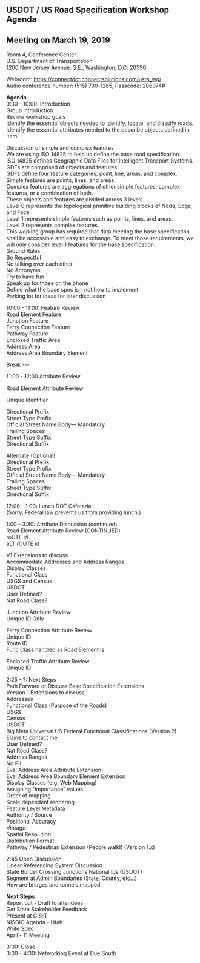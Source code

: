 ## USDOT / US Road Specification Workshop Agenda   
## Meeting on March 19, 2019  

Room 4, Conference Center  
U.S. Department of Transportation  
1200 New Jersey Avenue, S.E., Washington, D.C. 20590  

Webroom: https://connectdot.connectsolutions.com/usrs_wg/  
Audio conference number: (515) 739-1285, Passcode: 286074#  

**Agenda**  
9:30 - 10:00: Introduction  
Group introduction  
Review workshop goals  
Identify the essential objects needed to identify, locate, and classify roads.  
Identify the essential attributes needed to the describe objects defined in item.  

Discussion of simple and complex features  
We are using ISO 14825 to help us define the base road specification.  
ISO 14825 defines Geographic Data Files for Intelligent Transport Systems.  
GDFs are comprised of objects and features.  
GDFs define four feature categories; point, line, areas, and complex.  
Simple features are points, lines, and areas.  
Complex features are aggregations of other simple features, complex features, or a combination of both.  
These objects and features are divided across 3 levels.  
Level 0 represents the topological primitive building blocks of Node, Edge, and Face.  
Level 1 represents simple features such as points, lines, and areas.  
Level 2 represents complex features.   
This working group has required that data meeting the base specification shall be accessible and easy to exchange.  To meet those requirements, we will only consider level 1 features for the base specification.  
Ground Rules   
Be Respectful  
No talking over each other  
No Acronyms  
Try to have fun  
Speak up for those on the phone  
Define what the base spec is - not how to implement  
Parking lot for ideas for later discussion  

10:00 - 11:00: Feature Review  
Road Element Feature  
Junction Feature  
Ferry Connection Feature  
Pathway Feature  
Enclosed Traffic Area  
Address Area  
Address Area Boundary Element  

Break ---  

11:00 - 12:00 Attribute Review  

Road Element Attribute Review  

Unique Identifier  

Directional Prefix  
Street Type Prefix  
Official Street Name Body— Mandatory  
Trailing Spaces  
Street Type Suffix  
Directional Suffix  

Alternate (Optional)  
	Directional Prefix  
Street Type Prefix  
Official Street Name Body— Mandatory  
Trailing Spaces  
Street Type Suffix  
Directional Suffix  

12:00 - 1:00: Lunch DOT Cafeteria  
(Sorry, Federal law prevents us from providing lunch.)   

1:00 - 3:30: Attribute Discussion (continued)  
Road Element Attribute Review (CONTINUED)  
	roUTE id  
aLT rOUTE id  

V1 Extensions to discuss  
Accommodate Addresses and Address Ranges  
Display Classes  
Functional Class  
	USGS  and Census  
	USDOT  
	User Defined?  
	Nat Road Class?  


Junction Attribute Review  
Unique ID Only  

Ferry Connection Attribute Review  
Unique ID  
Route ID  
Func Class handled as Road Element is  

Enclosed Traffic Attribute Review  
Unique ID  

2:25 - ?: Next Steps  
Path Forward or Discuss Base Specification Extensions  
Version 1 Extensions to discuss  
Addresses   
Functional Class (Purpose of the Roads)  
USGS  
Census  
USDOT  
Big Meta Universal US Federal Functional Classifications (Version 2)  
Elaine to contact me  
User Defined?  
Nat Road Class?  
Address Ranges  
No Pii  
Eval Address Area Attribute Extension  
Eval Address Area Boundary Element Extension  
Display Classes (e.g. Web Mapping)  
Assigning “importance” values  
Order of mapping  
Scale dependent rendering  
Feature Level Metadata  
Authority / Source  
Positional Accuracy  
Vintage  
Spatial Resolution  
Distribution Format  
Pathway / Pedestrian Extension (People walk!) (Version 1.x)  

2:45 Open Discussion  
Linear Referencing System Discussion  
State Border Crossing Junctions National Ids (USDOT)  
Segment at Admin Boundaries (State, County, etc...)  
How are bridges and tunnels mapped  

**Next Steps**  
Report out - Draft to attendees  
Get State Stakeholder Feedback  
Present at GIS-T  
	NISGIC Agenda - Utah  
	Write Spec  
	April - 11 Meeting  

3:00: Close  
3:00 - 4:30: Networking Event at Due South   
